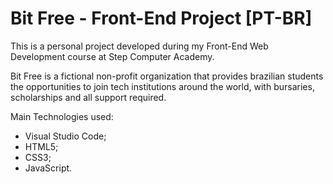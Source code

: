 # Bit Free - Front-End Project [PT-BR]
This is a personal project developed during my Front-End Web Development course at Step Computer Academy.

Bit Free is a fictional non-profit organization that provides brazilian students the opportunities to join tech institutions around the world, with bursaries, scholarships and all support required.

Main Technologies used:
- Visual Studio Code;
- HTML5;
- CSS3;
- JavaScript.
